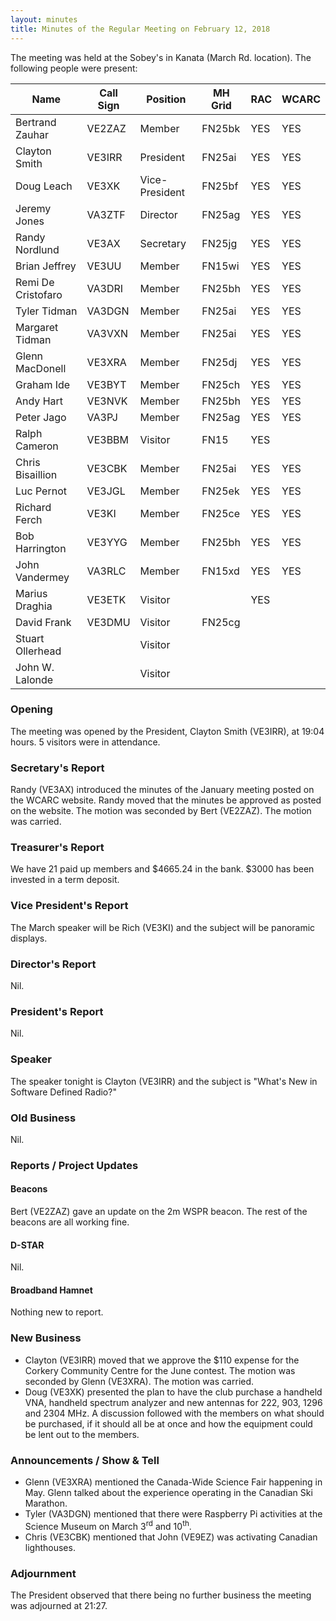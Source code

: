 ```yaml
---
layout: minutes
title: Minutes of the Regular Meeting on February 12, 2018
---
```


The meeting was held at the Sobey's in Kanata (March Rd. location).
The following people were present:

| Name             | Call Sign | Position       | MH Grid | RAC | WCARC |
|------------------|-----------|----------------|---------|-----|-------|
| Bertrand Zauhar  | VE2ZAZ    | Member         | FN25bk  | YES |  YES  |
| Clayton Smith    | VE3IRR    | President      | FN25ai  | YES |  YES  |
| Doug Leach       | VE3XK     | Vice-President | FN25bf  | YES |  YES  |
| Jeremy Jones     | VA3ZTF    | Director       | FN25ag  | YES |  YES  |
| Randy Nordlund   | VE3AX     | Secretary      | FN25jg  | YES |  YES  |
| Brian Jeffrey    | VE3UU     | Member         | FN15wi  | YES |  YES  |
| Remi De Cristofaro | VA3DRI  | Member         | FN25bh  | YES |  YES  |
| Tyler Tidman     | VA3DGN    | Member         | FN25ai  | YES |  YES  |
| Margaret Tidman  | VA3VXN    | Member         | FN25ai  | YES |  YES  |
| Glenn MacDonell  | VE3XRA    | Member         | FN25dj  | YES |  YES  |
| Graham Ide       | VE3BYT    | Member         | FN25ch  | YES |  YES  |
| Andy Hart        | VE3NVK    | Member         | FN25bh  | YES |  YES  |
| Peter Jago       | VA3PJ     | Member         | FN25ag  | YES |  YES  |
| Ralph Cameron    | VE3BBM    | Visitor        | FN15    | YES |       |
| Chris Bisaillion | VE3CBK    | Member         | FN25ai  | YES |  YES  |
| Luc Pernot       | VE3JGL    | Member         | FN25ek  | YES |  YES  |
| Richard Ferch    | VE3KI     | Member         | FN25ce  | YES |  YES  |
| Bob Harrington   | VE3YYG    | Member         | FN25bh  | YES |  YES  |
| John Vandermey   | VA3RLC    | Member         | FN15xd  | YES |  YES  |
| Marius Draghia   | VE3ETK    | Visitor        |         | YES |       |
| David Frank      | VE3DMU    | Visitor        | FN25cg  |     |       |
| Stuart Ollerhead |           | Visitor        |         |     |       |
| John W. Lalonde  |           | Visitor        |         |     |       |

### Opening

The meeting was opened by the President, Clayton Smith (VE3IRR), at 19:04 hours.
5 visitors were in attendance.

### Secretary's Report

Randy (VE3AX) introduced the minutes of the January meeting posted on the WCARC website.
Randy moved that the minutes be approved as posted on the website. The motion was seconded by Bert (VE2ZAZ).
The motion was carried.

### Treasurer's Report

We have 21 paid up members and $4665.24 in the bank. $3000 has been invested in a term deposit.

### Vice President's Report

The March speaker will be Rich (VE3KI) and the subject will be panoramic displays.

### Director's Report

Nil.

### President's Report

Nil.

### Speaker

The speaker tonight is Clayton (VE3IRR) and the subject is "What's New in Software Defined Radio?"

### Old Business

Nil.

### Reports / Project Updates

#### Beacons

Bert (VE2ZAZ) gave an update on the 2m WSPR beacon.
The rest of the beacons are all working fine.

#### D-STAR

Nil.

#### Broadband Hamnet

Nothing new to report.

### New Business

* Clayton (VE3IRR) moved that we approve the $110 expense for the Corkery Community Centre for the June contest. The motion was seconded by Glenn (VE3XRA). The motion was carried.
* Doug (VE3XK) presented the plan to have the club purchase a handheld VNA, handheld spectrum analyzer and new antennas for 222, 903, 1296 and 2304 MHz. A discussion followed with the members on what should be purchased, if it should all be at once and how the equipment could be lent out to the members.

### Announcements / Show & Tell

* Glenn (VE3XRA) mentioned the Canada-Wide Science Fair happening in May. Glenn talked about the experience operating in the Canadian Ski Marathon.
* Tyler (VA3DGN) mentioned that there were Raspberry Pi activities at the Science Museum on March 3<sup>rd</sup> and 10<sup>th</sup>.
* Chris (VE3CBK) mentioned that John (VE9EZ) was activating Canadian lighthouses.

### Adjournment

The President observed that there being no further business the meeting was
adjourned at 21:27.
